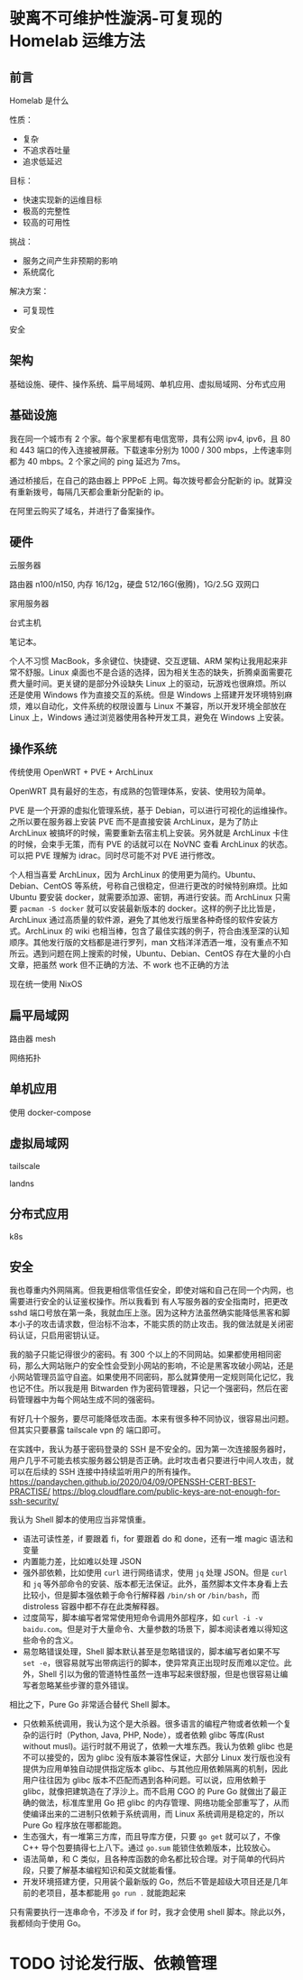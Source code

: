 # 驶离不可维护性漩涡-可复现的 Homelab 运维方法

## 前言

Homelab 是什么

性质：

- 复杂
- 不追求吞吐量
- 追求低延迟

目标：

- 快速实现新的运维目标
- 极高的完整性
- 较高的可用性

挑战：

- 服务之间产生非预期的影响
- 系统腐化

解决方案：

- 可复现性

安全

## 架构

基础设施、硬件、操作系统、扁平局域网、单机应用、虚拟局域网、分布式应用

## 基础设施

我在同一个城市有 2 个家。每个家里都有电信宽带，具有公网 ipv4, ipv6，且 80 和 443 端口的传入连接被屏蔽。下载速率分别为 1000 / 300 mbps，上传速率则都为 40 mbps。2 个家之间的 ping 延迟为 7ms。

通过桥接后，在自己的路由器上 PPPoE 上网。每次拨号都会分配新的 ip。就算没有重新拨号，每隔几天都会重新分配新的 ip。

在阿里云购买了域名，并进行了备案操作。

## 硬件

云服务器

路由器 n100/n150, 内存 16/12g，硬盘 512/16G(傲腾)，1G/2.5G 双网口

家用服务器 

台式主机

笔记本。

个人不习惯 MacBook，多余键位、快捷键、交互逻辑、ARM 架构让我用起来非常不舒服。Linux 桌面也不是合适的选择，因为相关生态的缺失，折腾桌面需要花费大量时间。更关键的是部分外设缺失 Linux 上的驱动，玩游戏也很麻烦。所以还是使用 Windows 作为直接交互的系统。但是 Windows 上搭建开发环境特别麻烦，难以自动化，文件系统的权限设置与 Linux 不兼容，所以开发环境全部放在 Linux 上，Windows 通过浏览器使用各种开发工具，避免在 Windows 上安装。

## 操作系统

传统使用 OpenWRT + PVE + ArchLinux

OpenWRT 具有最好的生态，有成熟的包管理体系，安装、使用较为简单。

PVE 是一个开源的虚拟化管理系统，基于 Debian，可以进行可视化的运维操作。之所以要在服务器上安装 PVE 而不是直接安装 ArchLinux，是为了防止 ArchLinux 被搞坏的时候，需要重新去宿主机上安装。另外就是 ArchLinux 卡住的时候，会束手无策，而有 PVE 的话就可以在 NoVNC 查看 ArchLinux 的状态。可以把 PVE 理解为 idrac。同时尽可能不对 PVE 进行修改。

个人相当喜爱 ArchLinux，因为 ArchLinux 的使用更为简约。Ubuntu、Debian、CentOS 等系统，号称自己很稳定，但进行更改的时候特别麻烦。比如 Ubuntu 要安装 docker，就需要添加源、密钥，再进行安装。而 ArchLinux 只需要 `pacman -S docker` 就可以安装最新版本的 docker。这样的例子比比皆是，ArchLinux 通过高质量的软件源，避免了其他发行版里各种奇怪的软件安装方式。ArchLinux 的 wiki 也相当棒，包含了最佳实践的例子，符合由浅至深的认知顺序。其他发行版的文档都是进行罗列，man 文档洋洋洒洒一堆，没有重点不知所云。遇到问题在网上搜索的时候，Ubuntu、Debian、CentOS 存在大量的小白文章，把虽然 work 但不正确的方法、不 work 也不正确的方法

现在统一使用 NixOS

## 扁平局域网

路由器 mesh

网络拓扑

## 单机应用

使用 docker-compose

## 虚拟局域网

tailscale

landns

## 分布式应用



k8s

## 安全

我也尊重内外网隔离。但我更相信零信任安全，即使对端和自己在同一个内网，也需要进行安全的认证鉴权操作。所以我看到 有人写服务器的安全指南时，把更改 sshd 端口号放在第一条，我就血压上涨。因为这种方法虽然确实能降低黑客和脚本小子的攻击请求数，但治标不治本，不能实质的防止攻击。我的做法就是关闭密码认证，只启用密钥认证。

我的脑子只能记得很少的密码。有 300 个以上的不同网站。如果都使用相同密码，那么大网站账户的安全性会受到小网站的影响，不论是黑客攻破小网站，还是小网站管理员监守自盗。如果使用不同密码，那么就算使用一定规则简化记忆，我也记不住。所以我是用 Bitwarden 作为密码管理器，只记一个强密码，然后在密码管理器中为每个网站生成不同的强密码。

有好几十个服务，要尽可能降低攻击面。本来有很多种不同协议，很容易出问题。但其实只要暴露 tailscale vpn 的 端口即可。

在实践中，我认为基于密码登录的 SSH 是不安全的。因为第一次连接服务器时，用户几乎不可能去核实服务器公钥是否正确。此时攻击者只要进行中间人攻击，就可以在后续的 SSH 连接中持续监听用户的所有操作。<https://pandaychen.github.io/2020/04/09/OPENSSH-CERT-BEST-PRACTISE/> <https://blog.cloudflare.com/public-keys-are-not-enough-for-ssh-security/>

我认为 Shell 脚本的使用应当非常慎重。

- 语法可读性差，if 要跟着 fi，for 要跟着 do 和 done，还有一堆 magic 语法和变量
- 内置能力差，比如难以处理 JSON
- 强外部依赖，比如使用 `curl` 进行网络请求，使用 `jq` 处理 JSON。但是 `curl` 和 `jq` 等外部命令的安装、版本都无法保证。此外，虽然脚本文件本身看上去比较小，但是脚本强依赖于命令行解释器 `/bin/sh` or `/bin/bash`，而 distroless 容器中都不存在此类解释器。
- 过度简写，脚本编写者常常使用短命令调用外部程序，如 `curl -i -v baidu.com`。但是对于大量命令、大量参数的场景下，脚本阅读者难以得知这些命令的含义。
- 易忽略错误处理，Shell 脚本默认甚至是忽略错误的，脚本编写者如果不写 `set -e`，很容易就写出带病运行的脚本，使异常真正出现时反而难以定位。此外，Shell 引以为傲的管道特性虽然一连串写起来很舒服，但是也很容易让编写者忽略某些步骤的意外错误。

相比之下，Pure Go 非常适合替代 Shell 脚本。

- 只依赖系统调用，我认为这个是大杀器。很多语言的编程产物或者依赖一个复杂的运行时（Python, Java, PHP, Node），或者依赖 glibc 等库(Rust without musl)。运行时就不用说了，依赖一大堆东西。我认为依赖 glibc 也是不可以接受的，因为 glibc 没有版本兼容性保证，大部分 Linux 发行版也没有提供为应用单独自动提供指定版本 glibc、与其他应用依赖隔离的机制，因此用户往往因为 glibc 版本不匹配而遇到各种问题。可以说，应用依赖于 glibc，就像把建筑造在了浮沙上。而不启用 CGO 的 Pure Go 就做出了最正确的做法，标准库里用 Go 把 glibc 的内存管理、网络功能全部重写了，从而使编译出来的二进制只依赖于系统调用，而 Linux 系统调用是稳定的，所以 Pure Go 程序放在哪都能跑。
- 生态强大，有一堆第三方库，而且导库方便，只要 `go get` 就可以了，不像 C++ 导个包要搞得七上八下。通过 `go.sum` 能锁住依赖版本，比较放心。
- 语法简单，和 C 类似，且各种库函数的命名都比较合理。对于简单的代码片段，只要了解基本编程知识和英文就能看懂。
- 开发环境搭建方便，只用装个最新版的 Go，然后不管是超级大项目还是几年前的老项目，基本都能用 `go run .` 就能跑起来

只有需要执行一连串命令，不涉及 if for 时，我才会使用 shell 脚本。除此以外，我都倾向于使用 Go。

# TODO 讨论发行版、依赖管理